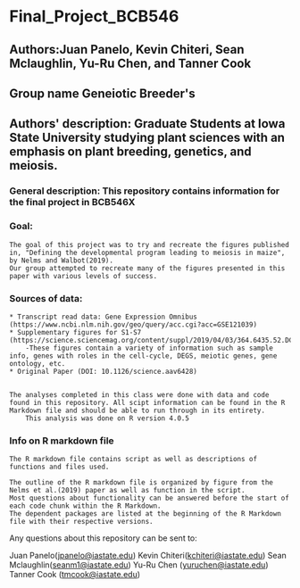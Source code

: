 # Final_Project_BCB546
## Authors:Juan Panelo, Kevin Chiteri, Sean Mclaughlin, Yu-Ru Chen, and Tanner Cook
## Group name Geneiotic Breeder's
## Authors' description: Graduate Students at Iowa State University studying plant sciences with an emphasis on plant breeding, genetics, and meiosis.

### General description: This repository contains information for the final project in BCB546X 




### Goal:
	The goal of this project was to try and recreate the figures published in, "Defining the developmental program leading to meiosis in maize", by Nelms and Walbot(2019).
	Our group attempted to recreate many of the figures presented in this paper with various levels of success.

### Sources of data:

	* Transcript read data: Gene Expression Omnibus (https://www.ncbi.nlm.nih.gov/geo/query/acc.cgi?acc=GSE121039)
	* Supplementary figures for S1-S7 (https://science.sciencemag.org/content/suppl/2019/04/03/364.6435.52.DC1)
		-These figures contain a variety of information such as sample info, genes with roles in the cell-cycle, DEGS, meiotic genes, gene ontology, etc.
	* Original Paper (DOI: 10.1126/science.aav6428)


	The analyses completed in this class were done with data and code found in this repository. All scipt information can be found in the R Markdown file and should be able to run through in its entirety.
		This analysis was done on R version 4.0.5


### Info on R markdown file
	The R markdown file contains script as well as descriptions of functions and files used.

	The outline of the R markdown file is organized by figure from the Nelms et al.(2019) paper as well as function in the script. 
	Most questions about functionality can be answered before the start of each code chunk within the R Markdown.
	The dependent packages are listed at the beginning of the R Markdown file with their respective versions.



Any questions about this repository can be sent to:

Juan Panelo(jpanelo@iastate.edu)
Kevin Chiteri(kchiteri@iastate.edu)
Sean Mclaughlin(seanm1@iastate.edu)
Yu-Ru Chen (yuruchen@iastate.edu)
Tanner Cook (tmcook@iastate.edu)   
